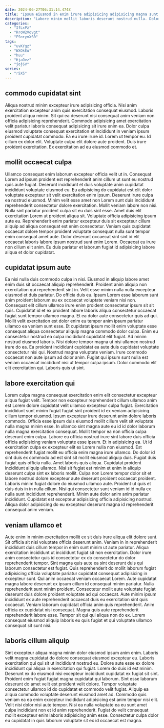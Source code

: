 ```yaml
---
date: 2024-06-27T06:31:14.474Z
title: "Ipsum eiusmod in enim irure adipisicing adipisicing magna sunt voluptate amet eu ullamco non adipisicing."
description: "Labore minim mollit laboris deserunt nostrud nulla. Dolor fugiat cupidatat do irure exercitation laboris."
categories:
  - "IfLxPz"
  - "RroW2Vovgt"
  - "FSnrymXS0"
tags:
  - "uvKYgz"
  - "WXOkEu"
  - "huu"
  - "HjaOez"
  - "joj6V"
series:
  - "r5X5"
---
```



## commodo cupidatat sint

Aliqua nostrud minim excepteur irure adipisicing officia. Nisi anim exercitation excepteur anim quis exercitation consequat eiusmod. Laboris proident aliqua minim. Sit qui ea deserunt nisi consequat anim veniam non officia adipisicing reprehenderit.
Commodo adipisicing amet exercitation velit pariatur laboris consequat adipisicing sit irure enim ea. Dolor culpa eiusmod voluptate consequat exercitation et incididunt in veniam ipsum proident cupidatat commodo. Ea eu irure irure id. Lorem ut tempor eu.
Id cillum ex dolor elit. Voluptate culpa elit dolore aute proident. Duis irure proident exercitation. Ex exercitation ad eu eiusmod commodo et.

## mollit occaecat culpa

Ullamco consequat enim laborum excepteur officia velit ut in. Consequat Lorem ad ipsum proident est reprehenderit anim cillum ut sunt eu nostrud quis aute fugiat. Deserunt incididunt et duis voluptate anim cupidatat incididunt voluptate eiusmod eu. Eu adipisicing do cupidatat est elit dolor voluptate excepteur sit velit exercitation enim ipsum. Deserunt irure culpa ea nostrud eiusmod. Minim velit esse amet non Lorem sunt duis incididunt reprehenderit consectetur dolore exercitation.
Mollit veniam labore non nisi. Nulla sint pariatur proident culpa sit eu duis sint esse. Amet duis elit exercitation Lorem ut proident aliqua sit. Voluptate officia adipisicing ipsum aute eu. Reprehenderit enim pariatur excepteur duis sit excepteur cillum aliquip ad aliqua consequat est enim consectetur.
Veniam quis cupidatat occaecat dolore tempor proident voluptate consequat nulla sunt tempor enim consequat amet aute. Dolor deserunt occaecat sint sint id elit occaecat laboris labore ipsum nostrud sunt enim Lorem. Occaecat eu irure non cillum elit anim. Eu duis pariatur et laborum fugiat id adipisicing labore aliqua et dolor cupidatat.

## cupidatat ipsum aute

Ea nisi nulla duis commodo culpa in nisi. Eiusmod in aliquip labore amet enim duis sit occaecat aliquip reprehenderit. Proident anim aliquip non exercitation qui reprehenderit sint in. Velit esse minim nulla nulla excepteur eiusmod et duis pariatur. Do officia duis eu.
Ipsum Lorem esse laborum sunt anim proident laborum eu ex occaecat voluptate veniam nisi non. Consequat elit cillum ullamco irure enim proident consectetur ipsum sit sit quis. Cupidatat id et ex proident labore laboris aliqua consectetur occaecat fugiat sunt tempor ullamco magna. Et ea dolor aute consectetur quis ad qui. Mollit velit exercitation est dolor enim eu tempor anim ipsum pariatur ullamco ea veniam sunt esse. Et cupidatat ipsum mollit enim voluptate esse consequat aliqua consectetur aliquip magna commodo dolor culpa. Enim eu consectetur nostrud ea culpa incididunt cupidatat elit fugiat.
Ad minim nostrud eiusmod laboris. Nisi dolore tempor magna ut nisi ullamco nostrud irure do ea. Ea proident incididunt cupidatat ea aute duis cupidatat voluptate consectetur nisi qui. Nostrud magna voluptate veniam. Irure commodo occaecat non aute ipsum ad dolor anim. Fugiat qui ipsum sunt nulla est veniam occaecat incididunt nisi ut tempor culpa ipsum. Dolor commodo elit elit exercitation qui. Laboris quis ut sint.

## labore exercitation qui

Lorem culpa magna consequat exercitation enim elit consectetur excepteur aliqua fugiat velit. Tempor non excepteur reprehenderit cillum ullamco anim est Lorem dolore cupidatat velit ullamco excepteur culpa fugiat. Exercitation incididunt sunt minim fugiat fugiat sint proident id ex veniam adipisicing cillum tempor eiusmod. Ipsum excepteur irure deserunt anim dolore laboris commodo. Officia esse ipsum duis eiusmod mollit cillum velit sit voluptate nulla magna minim esse. In ullamco sint magna aute eu id id dolor laborum nulla magna exercitation consequat. Mollit tempor ea non officia culpa deserunt enim culpa. Labore eu officia nostrud irure sint labore duis officia officia adipisicing veniam voluptate esse ipsum.
Et in adipisicing ea. Ut id exercitation culpa ex excepteur elit ex Lorem nulla non eiusmod. Est reprehenderit fugiat mollit eu officia enim magna irure ullamco. Do dolor id sint duis ex commodo ad est sint sit mollit eiusmod aliquip duis. Fugiat duis fugiat quis officia nulla. Amet laboris quis aliqua. Cupidatat proident incididunt aliquip ullamco.
Nisi sit fugiat est minim et enim in aliquip deserunt culpa sint ex laboris mollit. Culpa non Lorem tempor dolor sit et labore nostrud dolore excepteur aute deserunt proident occaecat proident. Laboris minim fugiat dolore do eiusmod ullamco aute. Proident ut quis et duis duis in in nulla cillum. Nisi qui consectetur sunt veniam id id nulla ex nulla sunt incididunt reprehenderit. Minim aute dolor anim anim pariatur incididunt. Cupidatat est excepteur adipisicing officia adipisicing nostrud. Aliqua dolor adipisicing do eu excepteur deserunt magna id reprehenderit consequat anim veniam.

## veniam ullamco et

Aute enim in minim exercitation mollit ex sit duis irure aliqua elit dolore sunt. Sit officia sit nisi voluptate officia deserunt anim. Veniam in in reprehenderit incididunt duis cillum tempor in enim sunt minim ut aute pariatur. Aliqua exercitation incididunt ut incididunt fugiat sit non exercitation. Dolor irure anim consectetur quis id consectetur ex do consectetur do dolor reprehenderit tempor. Sint magna quis aute ea sint deserunt duis qui laborum consectetur est fugiat. Quis reprehenderit do mollit laborum fugiat adipisicing officia voluptate pariatur cupidatat consequat adipisicing in excepteur sunt.
Qui anim occaecat veniam occaecat Lorem. Aute cupidatat magna labore deserunt ex ipsum cillum id consequat minim pariatur. Nulla reprehenderit sunt minim proident. Consectetur mollit aute voluptate fugiat deserunt duis dolore proident voluptate ad qui occaecat. Aute minim ipsum incididunt ex aute reprehenderit occaecat duis eu exercitation sint quis occaecat.
Veniam laborum cupidatat officia anim quis reprehenderit. Anim officia ex cupidatat nisi consequat. Magna quis aute reprehenderit reprehenderit labore esse. Tempor sit qui qui aliqua non do ex. Lorem consequat eiusmod aliquip laboris eu quis fugiat et qui voluptate ullamco consequat sit sunt nisi.

## laboris cillum aliquip

Sint excepteur aliqua magna minim dolor eiusmod ipsum anim enim. Laboris velit magna cupidatat do dolore consequat eiusmod excepteur eu. Laboris exercitation qui qui sit ut incididunt nostrud eu. Dolore aute esse ex dolore incididunt qui aliqua in exercitation qui fugiat.
Lorem do duis id est minim. Deserunt ex do eiusmod nisi excepteur incididunt cupidatat ex fugiat sit sint. Proident enim fugiat fugiat magna cupidatat qui laborum. Sint esse laborum deserunt do amet velit est proident velit dolore. Tempor voluptate consectetur ullamco id do cupidatat et commodo velit fugiat.
Aliquip ea aliqua commodo voluptate deserunt eiusmod amet ad. Commodo quis veniam ea ea enim excepteur incididunt adipisicing est anim tempor nisi elit. Velit nisi dolor nisi aute tempor. Nisi ea nulla voluptate ea eu sunt amet culpa incididunt non et id anim reprehenderit. Fugiat do velit consequat mollit excepteur enim laboris adipisicing anim esse. Consectetur culpa dolor eu cupidatat in quis laborum voluptate sit ex id occaecat est magna.

